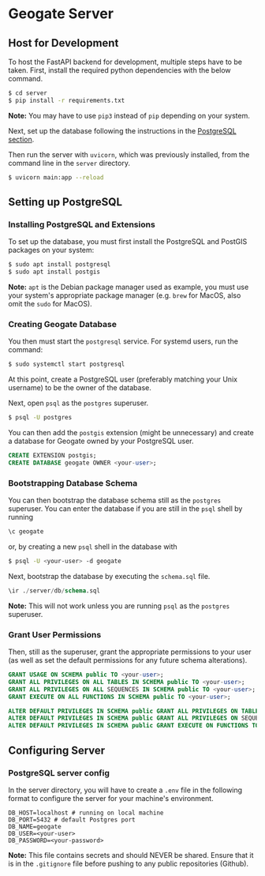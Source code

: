# Geogate Server
## Host for Development
To host the FastAPI backend for development, multiple steps have to be taken. First, install the required python dependencies with the below command.
```bash
$ cd server
$ pip install -r requirements.txt
```
**Note:** You may have to use `pip3` instead of `pip` depending on your system.

Next, set up the database following the instructions in the [PostgreSQL section](#setting-up-postgresql).

Then run the server with `uvicorn`, which was previously installed, from the command line in the `server` directory.
```bash
$ uvicorn main:app --reload
```

## Setting up PostgreSQL
### Installing PostgreSQL and Extensions
To set up the database, you must first install the PostgreSQL and PostGIS packages on your system:
```bash
$ sudo apt install postgresql
$ sudo apt install postgis
```
**Note:** `apt` is the Debian package manager used as example, you must use your system's appropriate package manager (e.g. `brew` for MacOS, also omit the `sudo` for MacOS).

### Creating Geogate Database
You then must start the `postgresql` service. For systemd users, run the command:
```bash
$ sudo systemctl start postgresql
```
At this point, create a PostgreSQL user (preferably matching your Unix username) to be the owner of the database.

Next, open `psql` as the `postgres` superuser.
```bash
$ psql -U postgres
```
You can then add the `postgis` extension (might be unnecessary) and create a database for Geogate owned by your PostgreSQL user.
```sql
CREATE EXTENSION postgis;
CREATE DATABASE geogate OWNER <your-user>;
```

### Bootstrapping Database Schema
You can then bootstrap the database schema still as the `postgres` superuser. You can enter the database if you are still in the `psql` shell by running
```sql
\c geogate
```
or, by creating a new `psql` shell in the database with
```bash
$ psql -U <your-user> -d geogate
```
Next, bootstrap the database by executing the `schema.sql` file.
```sql
\ir ./server/db/schema.sql
```
**Note:** This will not work unless you are running `psql` as the `postgres` superuser.

### Grant User Permissions
Then, still as the superuser, grant the appropriate permissions to your user (as well as set the default permissions for any future schema alterations).
```sql
GRANT USAGE ON SCHEMA public TO <your-user>;
GRANT ALL PRIVILEGES ON ALL TABLES IN SCHEMA public TO <your-user>;
GRANT ALL PRIVILEGES ON ALL SEQUENCES IN SCHEMA public TO <your-user>;
GRANT EXECUTE ON ALL FUNCTIONS IN SCHEMA public TO <your-user>;

ALTER DEFAULT PRIVILEGES IN SCHEMA public GRANT ALL PRIVILEGES ON TABLES TO <your-user>;
ALTER DEFAULT PRIVILEGES IN SCHEMA public GRANT ALL PRIVILEGES ON SEQUENCES TO <your-user>;
ALTER DEFAULT PRIVILEGES IN SCHEMA public GRANT EXECUTE ON FUNCTIONS TO <your-user>;
```

## Configuring Server
### PostgreSQL server config
In the server directory, you will have to create a `.env` file in the following format to configure the server for your machine's environment.
```dotenv
DB_HOST=localhost # running on local machine
DB_PORT=5432 # default Postgres port
DB_NAME=geogate
DB_USER=<your-user>
DB_PASSWORD=<your-password>
```
**Note:** This file contains secrets and should NEVER be shared. Ensure that it is in the `.gitignore` file before pushing to any public repositories (Github).
